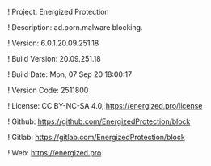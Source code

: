 ! Project: Energized Protection

! Description: ad.porn.malware blocking.

! Version: 6.0.1.20.09.251.18

! Build Version: 20.09.251.18

! Build Date: Mon, 07 Sep 20 18:00:17

! Version Code: 2511800

! License: CC BY-NC-SA 4.0, https://energized.pro/license

! Github: https://github.com/EnergizedProtection/block

! Gitlab: https://gitlab.com/EnergizedProtection/block


! Web: https://energized.pro
